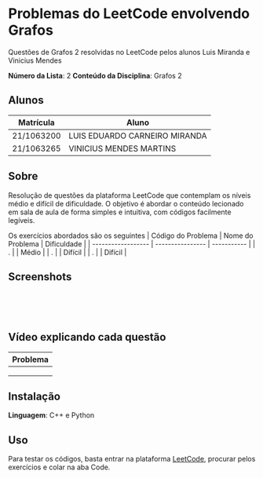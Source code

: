# Problemas do LeetCode envolvendo Grafos

Questões de Grafos 2 resolvidas no LeetCode pelos alunos Luis Miranda e Vinicius Mendes

**Número da Lista**: 2
**Conteúdo da Disciplina**: Grafos 2

## Alunos
|Matrícula | Aluno |
| -- | -- |
| 21/1063200  |  LUIS EDUARDO CARNEIRO MIRANDA |
| 21/1063265 |  VINICIUS MENDES MARTINS |


## Sobre 
Resolução de questões da plataforma LeetCode que contemplam os níveis médio e difícil de dificuldade.
O objetivo é abordar o conteúdo lecionado em sala de aula de forma simples e intuitiva, com códigos facilmente legíveis.

Os exercícios abordados são os seguintes
| Código do Problema | Nome do Problema | Dificuldade |
| ------------------ | ---------------- | ----------- |
| . | | Médio |
| . | | Difícil |
| . | | Difícil |

## Screenshots

### 
![]()

### 
![]()

### 
![]()

## Vídeo explicando cada questão

| Problema |
| ------------------ |
| []()| 
| []()| 
| []()| 

## Instalação 
**Linguagem**: C++ e Python

## Uso 
Para testar os códigos, basta entrar na plataforma [LeetCode](https://leetcode.com/), procurar pelos exercícios e colar na aba Code.

